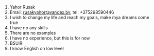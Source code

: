 1. Yahor Rusak
2. Email: rusakyahor@yandex.by, tel: +375298590446
3. I wish to change my life and reach my goals, make mya dreams come true
4. I have no any skills
5. There are no examples
6. I have no experience, but this is for now
7. BSUIR
8. I know English on low level
